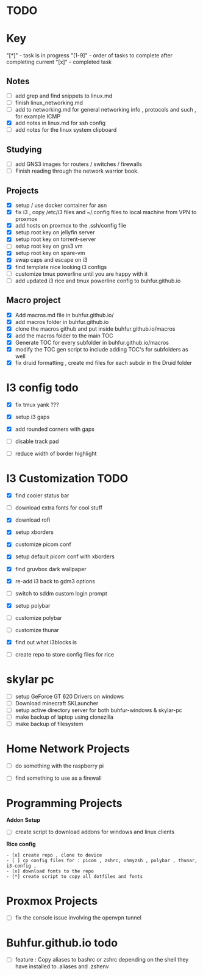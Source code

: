 
# TODO

# Key 

"[\*]" - task is in progress 
"[1-9]" - order of tasks to complete after completing current 
"[x]" - completed task 
## Notes 

- [ ] add grep and find snippets to linux.md
- [ ] finish linux_networking.md 
- [ ] add to networking.md for general networking info , protocols and such , for example ICMP 
- [x] add notes in linux.md for ssh config 
- [ ] add notes for the linux system clipboard 

## Studying 

- [ ] add GNS3 images for routers / switches / firewalls 
- [ ] Finish reading through the network warrior book.

## Projects 
- [x] setup / use docker container for asn 
- [x] fix i3 , copy /etc/i3 files and ~/.config files to local machine from VPN to proxmox
- [x] add hosts on proxmox to the .ssh/config file 
- [x] setup root key on jellyfin server 
- [x] setup root key on torrent-server
- [ ] setup root key on gns3 vm 
- [x] setup root key on spare-vm 
- [x] swap caps and escape on i3 
- [x] find template nice looking i3 configs 
- [ ] customize tmux powerline until you are happy with it 
- [ ] add updated i3 rice and tmux powerline config to buhfur.github.io
## Macro project 

- [x] Add macros.md file in buhfur.github.io/ 
- [x] add macros folder in buhfur.github.io
- [x] clone the macros github and put inside buhfur.github.io/macros
- [x] add the macros folder to the main TOC 
- [x] Generate TOC for every subfolder in buhfur.github.io/macros
- [x] modify the TOC gen script to include adding TOC's for subfolders as well 
- [x] fix druid formatting , create md files for each subdir in the Druid folder 

# I3 config todo 

- [x] fix tmux yank ??? 
- [x] setup i3 gaps 
- [x] add rounded corners with gaps 
- [ ] disable track pad  
- [ ] reduce width of border highlight 


# I3 Customization TODO

- [x] find cooler status bar 
- [ ] download extra fonts for cool stuff 
- [x] download rofi 
- [x] setup xborders 
- [x] customize picom conf
- [x] setup default picom conf with xborders 
- [x] find gruvbox dark wallpaper 
- [x] re-add i3 back to gdm3 options 
- [ ] switch to sddm custom login prompt 
- [x] setup polybar 
- [ ] customize polybar 
- [ ] customize thunar 
- [x] find out what i3blocks is 
- [ ] create repo to store config files for rice 


# skylar pc 

- [ ] setup GeForce GT 620 Drivers on windows 
- [ ] Download minecraft SKLauncher
- [ ] setup active directory server for both buhfur-windows & skylar-pc 
- [ ] make backup of laptop using clonezilla 
- [ ] make backup of filesystem 

# Home Network Projects 

- [ ] do something with the raspberry pi 
- [ ] find something to use as a firewall 


# Programming Projects 

**Addon Setup**
- [ ] create script to download addons for windows and linux clients 

**Rice config**

    - [x] create repo , clone to device 
    - [ ] cp config files for : picom , zshrc, ohmyzsh , polybar , thunar, i3-config , 
    - [x] download fonts to the repo 
    - [*] create script to copy all dotfiles and fonts 
    

# Proxmox Projects 

- [ ] fix the console issue involving the openvpn tunnel 


# Buhfur.github.io todo 

- [ ] feature : Copy aliases to bashrc or zshrc depending on the shell they have installed to .aliases and .zshenv


